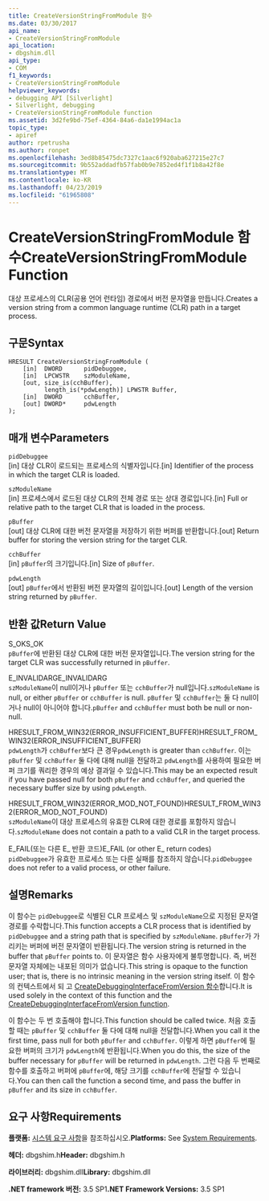 ```yaml
---
title: CreateVersionStringFromModule 함수
ms.date: 03/30/2017
api_name:
- CreateVersionStringFromModule
api_location:
- dbgshim.dll
api_type:
- COM
f1_keywords:
- CreateVersionStringFromModule
helpviewer_keywords:
- debugging API [Silverlight]
- Silverlight, debugging
- CreateVersionStringFromModule function
ms.assetid: 3d2fe9bd-75ef-4364-84a6-da1e1994ac1a
topic_type:
- apiref
author: rpetrusha
ms.author: ronpet
ms.openlocfilehash: 3ed8b85475dc7327c1aac6f920aba627215e27c7
ms.sourcegitcommit: 9b552addadfb57fab0b9e7852ed4f1f1b8a42f8e
ms.translationtype: MT
ms.contentlocale: ko-KR
ms.lasthandoff: 04/23/2019
ms.locfileid: "61965808"
---
```

# <a name="createversionstringfrommodule-function"></a><span data-ttu-id="e64a4-102">CreateVersionStringFromModule 함수</span><span class="sxs-lookup"><span data-stu-id="e64a4-102">CreateVersionStringFromModule Function</span></span>
<span data-ttu-id="e64a4-103">대상 프로세스의 CLR(공용 언어 런타임) 경로에서 버전 문자열을 만듭니다.</span><span class="sxs-lookup"><span data-stu-id="e64a4-103">Creates a version string from a common language runtime (CLR) path in a target process.</span></span>  
  
## <a name="syntax"></a><span data-ttu-id="e64a4-104">구문</span><span class="sxs-lookup"><span data-stu-id="e64a4-104">Syntax</span></span>  
  
```  
HRESULT CreateVersionStringFromModule (  
    [in]  DWORD      pidDebuggee,  
    [in]  LPCWSTR    szModuleName,  
    [out, size_is(cchBuffer),  
          length_is(*pdwLength)] LPWSTR Buffer,  
    [in]  DWORD      cchBuffer,  
    [out] DWORD*     pdwLength  
);  
```  
  
## <a name="parameters"></a><span data-ttu-id="e64a4-105">매개 변수</span><span class="sxs-lookup"><span data-stu-id="e64a4-105">Parameters</span></span>  
 `pidDebuggee`  
 <span data-ttu-id="e64a4-106">[in] 대상 CLR이 로드되는 프로세스의 식별자입니다.</span><span class="sxs-lookup"><span data-stu-id="e64a4-106">[in] Identifier of the process in which the target CLR is loaded.</span></span>  
  
 `szModuleName`  
 <span data-ttu-id="e64a4-107">[in] 프로세스에서 로드된 대상 CLR의 전체 경로 또는 상대 경로입니다.</span><span class="sxs-lookup"><span data-stu-id="e64a4-107">[in] Full or relative path to the target CLR that is loaded in the process.</span></span>  
  
 `pBuffer`  
 <span data-ttu-id="e64a4-108">[out] 대상 CLR에 대한 버전 문자열을 저장하기 위한 버퍼를 반환합니다.</span><span class="sxs-lookup"><span data-stu-id="e64a4-108">[out] Return buffer for storing the version string for the target CLR.</span></span>  
  
 `cchBuffer`  
 <span data-ttu-id="e64a4-109">[in] `pBuffer`의 크기입니다.</span><span class="sxs-lookup"><span data-stu-id="e64a4-109">[in] Size of `pBuffer`.</span></span>  
  
 `pdwLength`  
 <span data-ttu-id="e64a4-110">[out] `pBuffer`에서 반환된 버전 문자열의 길이입니다.</span><span class="sxs-lookup"><span data-stu-id="e64a4-110">[out] Length of the version string returned by `pBuffer`.</span></span>  
  
## <a name="return-value"></a><span data-ttu-id="e64a4-111">반환 값</span><span class="sxs-lookup"><span data-stu-id="e64a4-111">Return Value</span></span>  
 <span data-ttu-id="e64a4-112">S_OK</span><span class="sxs-lookup"><span data-stu-id="e64a4-112">S_OK</span></span>  
 <span data-ttu-id="e64a4-113">`pBuffer`에 반환된 대상 CLR에 대한 버전 문자열입니다.</span><span class="sxs-lookup"><span data-stu-id="e64a4-113">The version string for the target CLR was successfully returned in `pBuffer`.</span></span>  
  
 <span data-ttu-id="e64a4-114">E_INVALIDARG</span><span class="sxs-lookup"><span data-stu-id="e64a4-114">E_INVALIDARG</span></span>  
 <span data-ttu-id="e64a4-115">`szModuleName`이 null이거나 `pBuffer` 또는 `cchBuffer`가 null입니다.</span><span class="sxs-lookup"><span data-stu-id="e64a4-115">`szModuleName` is null, or either `pBuffer` or `cchBuffer` is null.</span></span> <span data-ttu-id="e64a4-116">`pBuffer` 및 `cchBuffer`는 둘 다 null이거나 null이 아니어야 합니다.</span><span class="sxs-lookup"><span data-stu-id="e64a4-116">`pBuffer` and `cchBuffer` must both be null or non-null.</span></span>  
  
 <span data-ttu-id="e64a4-117">HRESULT_FROM_WIN32(ERROR_INSUFFICIENT_BUFFER)</span><span class="sxs-lookup"><span data-stu-id="e64a4-117">HRESULT_FROM_WIN32(ERROR_INSUFFICIENT_BUFFER)</span></span>  
 <span data-ttu-id="e64a4-118">`pdwLength`가 `cchBuffer`보다 큰 경우</span><span class="sxs-lookup"><span data-stu-id="e64a4-118">`pdwLength` is greater than `cchBuffer`.</span></span> <span data-ttu-id="e64a4-119">이는 `pBuffer` 및 `cchBuffer` 둘 다에 대해 null을 전달하고 `pdwLength`를 사용하여 필요한 버퍼 크기를 쿼리한 경우의 예상 결과일 수 있습니다.</span><span class="sxs-lookup"><span data-stu-id="e64a4-119">This may be an expected result if you have passed null for both `pBuffer` and `cchBuffer`, and queried the necessary buffer size by using `pdwLength`.</span></span>  
  
 <span data-ttu-id="e64a4-120">HRESULT_FROM_WIN32(ERROR_MOD_NOT_FOUND)</span><span class="sxs-lookup"><span data-stu-id="e64a4-120">HRESULT_FROM_WIN32(ERROR_MOD_NOT_FOUND)</span></span>  
 <span data-ttu-id="e64a4-121">`szModuleName`이 대상 프로세스의 유효한 CLR에 대한 경로를 포함하지 않습니다.</span><span class="sxs-lookup"><span data-stu-id="e64a4-121">`szModuleName` does not contain a path to a valid CLR in the target process.</span></span>  
  
 <span data-ttu-id="e64a4-122">E_FAIL(또는 다른 E_ 반환 코드)</span><span class="sxs-lookup"><span data-stu-id="e64a4-122">E_FAIL (or other E_ return codes)</span></span>  
 <span data-ttu-id="e64a4-123">`pidDebuggee`가 유효한 프로세스 또는 다른 실패를 참조하지 않습니다.</span><span class="sxs-lookup"><span data-stu-id="e64a4-123">`pidDebuggee` does not refer to a valid process, or other failure.</span></span>  
  
## <a name="remarks"></a><span data-ttu-id="e64a4-124">설명</span><span class="sxs-lookup"><span data-stu-id="e64a4-124">Remarks</span></span>  
 <span data-ttu-id="e64a4-125">이 함수는 `pidDebuggee`로 식별된 CLR 프로세스 및 `szModuleName`으로 지정된 문자열 경로를 수락합니다.</span><span class="sxs-lookup"><span data-stu-id="e64a4-125">This function accepts a CLR process that is identified by `pidDebuggee` and a string path that is specified by `szModuleName`.</span></span> <span data-ttu-id="e64a4-126">`pBuffer`가 가리키는 버퍼에 버전 문자열이 반환됩니다.</span><span class="sxs-lookup"><span data-stu-id="e64a4-126">The version string is returned in the buffer that `pBuffer` points to.</span></span> <span data-ttu-id="e64a4-127">이 문자열은 함수 사용자에게 불투명합니다. 즉, 버전 문자열 자체에는 내포된 의미가 없습니다.</span><span class="sxs-lookup"><span data-stu-id="e64a4-127">This string is opaque to the function user; that is, there is no intrinsic meaning in the version string itself.</span></span> <span data-ttu-id="e64a4-128">이 함수의 컨텍스트에서 되 고 [CreateDebuggingInterfaceFromVersion 함수](../../../../docs/framework/unmanaged-api/debugging/createdebugginginterfacefromversion-function-for-silverlight.md)합니다.</span><span class="sxs-lookup"><span data-stu-id="e64a4-128">It is used solely in the context of this function and the [CreateDebuggingInterfaceFromVersion function](../../../../docs/framework/unmanaged-api/debugging/createdebugginginterfacefromversion-function-for-silverlight.md).</span></span>  
  
 <span data-ttu-id="e64a4-129">이 함수는 두 번 호출해야 합니다.</span><span class="sxs-lookup"><span data-stu-id="e64a4-129">This function should be called twice.</span></span> <span data-ttu-id="e64a4-130">처음 호출할 때는 `pBuffer` 및 `cchBuffer` 둘 다에 대해 null을 전달합니다.</span><span class="sxs-lookup"><span data-stu-id="e64a4-130">When you call it the first time, pass null for both `pBuffer` and `cchBuffer`.</span></span> <span data-ttu-id="e64a4-131">이렇게 하면 `pBuffer`에 필요한 버퍼의 크기가 `pdwLength`에 반환됩니다.</span><span class="sxs-lookup"><span data-stu-id="e64a4-131">When you do this, the size of the buffer necessary for `pBuffer` will be returned in `pdwLength`.</span></span> <span data-ttu-id="e64a4-132">그런 다음 두 번째로 함수를 호출하고 버퍼에 `pBuffer`에, 해당 크기를 `cchBuffer`에 전달할 수 있습니다.</span><span class="sxs-lookup"><span data-stu-id="e64a4-132">You can then call the function a second time, and pass the buffer in `pBuffer` and its size in `cchBuffer`.</span></span>  
  
## <a name="requirements"></a><span data-ttu-id="e64a4-133">요구 사항</span><span class="sxs-lookup"><span data-stu-id="e64a4-133">Requirements</span></span>  
 <span data-ttu-id="e64a4-134">**플랫폼:** [시스템 요구 사항](../../../../docs/framework/get-started/system-requirements.md)을 참조하십시오.</span><span class="sxs-lookup"><span data-stu-id="e64a4-134">**Platforms:** See [System Requirements](../../../../docs/framework/get-started/system-requirements.md).</span></span>  
  
 <span data-ttu-id="e64a4-135">**헤더:** dbgshim.h</span><span class="sxs-lookup"><span data-stu-id="e64a4-135">**Header:** dbgshim.h</span></span>  
  
 <span data-ttu-id="e64a4-136">**라이브러리:** dbgshim.dll</span><span class="sxs-lookup"><span data-stu-id="e64a4-136">**Library:** dbgshim.dll</span></span>  
  
 <span data-ttu-id="e64a4-137">**.NET framework 버전:** 3.5 SP1</span><span class="sxs-lookup"><span data-stu-id="e64a4-137">**.NET Framework Versions:** 3.5 SP1</span></span>

